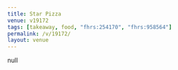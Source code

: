```yaml
---
title: Star Pizza
venue: v19172
tags: [takeaway, food, "fhrs:254170", "fhrs:958564"]
permalink: /v/19172/
layout: venue
---
```

null